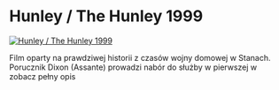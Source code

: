 Hunley / The Hunley 1999 
=============
[![Hunley / The Hunley 1999 ](http://vidos.pl/images/player.gif)](http://vidos.pl/hunley-the-hunley-1999)

 Film oparty na prawdziwej historii z czasów wojny domowej w Stanach. Porucznik Dixon (Assante) prowadzi nabór do służby w pierwszej w zobacz pełny opis

